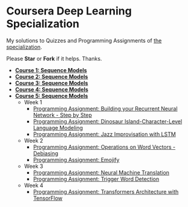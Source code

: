 # Coursera Deep Learning Specialization

My solutions to Quizzes and Programming Assignments of [the specialization](https://www.coursera.org/specializations/deep-learning).

Please **Star** or **Fork** if it helps. Thanks.

+ **[Course 1: Sequence Models](https://www.coursera.org/learn/neural-networks-deep-learning)**
+ **[Course 2: Sequence Models](https://www.coursera.org/learn/deep-neural-network)**
+ **[Course 3: Sequence Models](https://www.coursera.org/learn/machine-learning-projects)**
+ **[Course 4: Sequence Models](https://www.coursera.org/learn/convolutional-neural-networks)**
+ **[Course 5: Sequence Models](https://www.coursera.org/learn/nlp-sequence-models)**
  + Week 1
    + [Programming Assignment: Building your Recurrent Neural Network - Step by Step]()
    + [Programming Assignment: Dinosaur Island-Character-Level Language Modeling]()
    + [Programming Assignment: Jazz Improvisation with LSTM]()
  + Week 2
    + [Programming Assignment: Operations on Word Vectors - Debiasing]()
    + [Programming Assignment: Emojify]() 
  + Week 3
    + [Programming Assignment: Neural Machine Translation]()
    + [Programming Assignment: Trigger Word Detection]()
  + Week 4
    + [Programming Assignment: Transformers Architecture with TensorFlow]()
    
